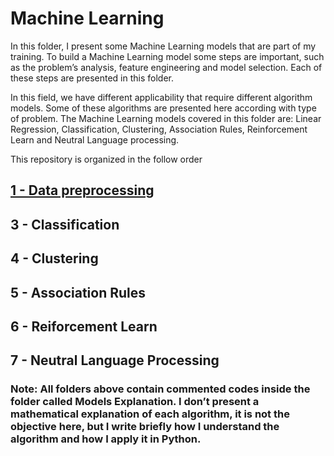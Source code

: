 # Machine Learning 

In this folder, I present some Machine Learning models that are part of my training. To build a Machine Learning model some steps are important, such as the problem’s analysis, feature engineering and model selection. Each of these steps are presented in this folder.

In this field, we have different applicability that require different algorithm models. Some of these algorithms are presented here according with type of problem. The Machine Learning models covered in this folder are: Linear Regression, Classification, Clustering, Association Rules, Reinforcement Learn and Neutral Language  processing.

This repository is organized in the follow order

## [1 - Data preprocessing](https://github.com/IgorMeloS/Machine-Learning/tree/master/1%20-%20Data%20Preprocessing)
## 3 - Classification
## 4 - Clustering
## 5 - Association Rules
## 6 - Reiforcement Learn
## 7 - Neutral Language Processing

### Note: All folders above contain commented codes inside the folder called Models Explanation. I don’t present a  mathematical explanation of each algorithm, it is not the objective here, but I write briefly how I understand the algorithm and how I apply it in Python.

